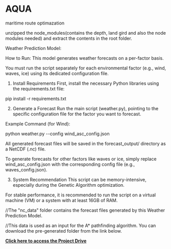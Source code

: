 # AQUA
maritime route optimazation

unzipped the node_modules(contains the depth, land gird and also the node modules needed) and extract the contents in the root folder. 



Weather Prediction Model: 

How to Run:
This model generates weather forecasts on a per-factor basis. 

You must run the script separately for each environmental factor (e.g., wind, waves, ice) using its dedicated configuration file.

1. Install Requirements
First, install the necessary Python libraries using the requirements.txt file:

pip install -r requirements.txt

2. Generate a Forecast
Run the main script (weather.py), pointing to the specific configuration file for the factor you want to forecast. 

Example Command (for Wind):

python weather.py --config wind_asc_config.json

All generated forecast files will be saved in the forecast_output/ directory as a NetCDF (.nc) file. 

To generate forecasts for other factors like waves or ice, simply replace wind_asc_config.json with the corresponding config file (e.g., waves_config.json).

3. System Recommendation
This script can be memory-intensive, especially during the Genetic Algorithm optimization.

For stable performance, it is recommended to run the script on a virtual machine (VM) or a system with at least 16GB of RAM.

//The "nc_data" folder contains the forecast files generated by this Weather Prediction Model. 

//This data is used as an input for the A* pathfinding algorithm. You can download the pre-generated folder from the link below.

**[Click here to access the Project Drive](https://drive.google.com/drive/folders/1axyjNdWWTPJFyT0RH5i_vWjxACgbHBeM?usp=sharing)**
